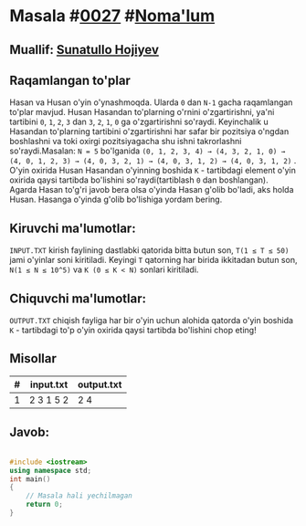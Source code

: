 
<h1>Masala #<a href="https://robocontest.uz/tasks/0027">0027</a> #<a href="https://robocontest.uz/tasks?category=1">Noma'lum</a></h1>
<h2> Muallif: <a href="https://robocontest.uz/profile/sunnat">Sunatullo Hojiyev</a></h2>
<h2>Raqamlangan to'plar</h2>
<p>Hasan va Husan o'yin o'ynashmoqda. Ularda <code>0</code> dan <code>N-1</code> gacha raqamlangan to'plar mavjud. Husan Hasandan to'plarning o'rnini o'zgartirishni, ya'ni tartibini <code>0</code>, <code>1</code>, <code>2</code>, <code>3</code> dan <code>3</code>, <code>2</code>, <code>1</code>, <code>0</code> ga o'zgartirishni so'raydi. Keyinchalik u Hasandan to'plarning tartibini o'zgartirishni har safar bir pozitsiya o'ngdan boshlashni va toki oxirgi pozitsiyagacha shu ishni takrorlashni so'raydi.Masalan: <code>N = 5</code> bo'lganida <code>(0, 1, 2, 3, 4) → (4, 3, 2, 1, 0) → (4, 0, 1, 2, 3) → (4, 0, 3, 2, 1) → (4, 0, 3, 1, 2) → (4, 0, 3, 1, 2)</code> . O'yin oxirida Husan Hasandan o'yinning boshida <code>K</code> - tartibdagi element o'yin oxirida qaysi tartibda bo'lishini so'raydi(tartiblash <code>0</code> dan boshlangan). Agarda Hasan to'g'ri javob bera olsa o'yinda Hasan g'olib bo'ladi, aks holda Husan. Hasanga o'yinda g'olib bo'lishiga yordam bering.</p>
<h2>Kiruvchi ma'lumotlar:</h2>
<p><code>INPUT.TXT</code> kirish faylining dastlabki qatorida bitta butun son, <code>T(1 ≤ T ≤ 50)</code> jami o'yinlar soni kiritiladi. Keyingi <code>T</code> qatorning har birida ikkitadan butun son, <code>N(1 ≤ N ≤ 10^5)</code> va 
<code>K (0 ≤ K < N)</code> sonlari kiritiladi.</p>
<h2>Chiquvchi ma'lumotlar:</h2>
<p><code>OUTPUT.TXT</code> chiqish fayliga har bir o'yin uchun alohida qatorda o'yin boshida <code>K</code> - tartibdagi to'p o'yin oxirida qaysi tartibda bo'lishini chop eting!</p>
<h2>Misollar</h2>
<table>
    <thead>
        <tr>
            <th>#</th>
            <th>input.txt</th>
            <th>output.txt</th>
        </tr>
    </thead>
    <tbody>
            <tr>
                <td>1</td>
                <td>2
3 1
5 2</td>
                <td>2
4</td>
            </tr>
    </tbody>
    </table>
    
<h2>Javob:</h2>

######
```cpp
#include <iostream>
using namespace std;
int main()
{
    // Masala hali yechilmagan
    return 0;
}
```
